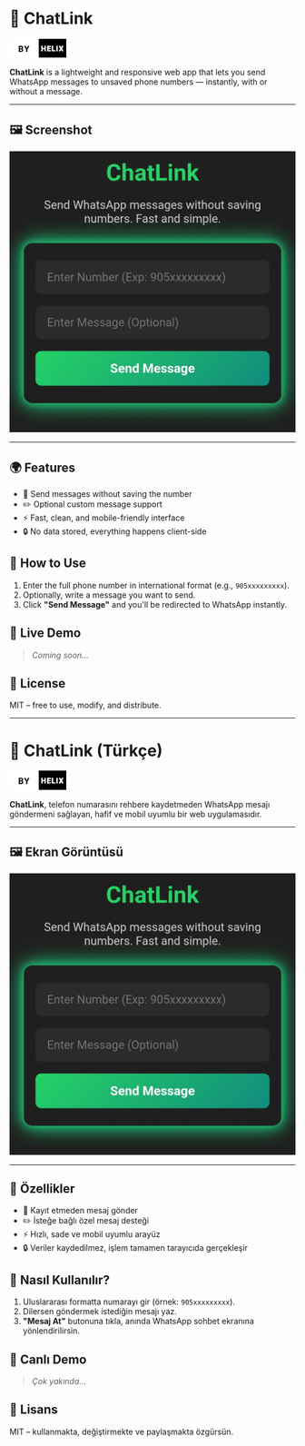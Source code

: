 # 💬 ChatLink

<img src="./.resimler/logo.png" alt="ChatLink Logo" width="100"/>

**ChatLink** is a lightweight and responsive web app that lets you send WhatsApp messages to unsaved phone numbers — instantly, with or without a message.

---

## 🖼️ Screenshot

![App Screenshot](./.resimler/siteningoruntusu.png)

---

## 🌍 Features
- 📱 Send messages without saving the number
- ✏️ Optional custom message support
- ⚡ Fast, clean, and mobile-friendly interface
- 🔒 No data stored, everything happens client-side

## 🚀 How to Use
1. Enter the full phone number in international format (e.g., `905xxxxxxxxx`).
2. Optionally, write a message you want to send.
3. Click **"Send Message"** and you'll be redirected to WhatsApp instantly.

## 🧪 Live Demo
> _Coming soon..._

## 📄 License
MIT – free to use, modify, and distribute.

---

# 💬 ChatLink (Türkçe)

<img src="./.resimler/logo.png" alt="ChatLink Logo" width="100"/>

**ChatLink**, telefon numarasını rehbere kaydetmeden WhatsApp mesajı göndermeni sağlayan, hafif ve mobil uyumlu bir web uygulamasıdır.

---

## 🖼️ Ekran Görüntüsü

![Uygulama Görseli](./.resimler/siteningoruntusu.png)

---

## 🌟 Özellikler
- 📱 Kayıt etmeden mesaj gönder
- ✏️ İsteğe bağlı özel mesaj desteği
- ⚡ Hızlı, sade ve mobil uyumlu arayüz
- 🔒 Veriler kaydedilmez, işlem tamamen tarayıcıda gerçekleşir

## 🚀 Nasıl Kullanılır?
1. Uluslararası formatta numarayı gir (örnek: `905xxxxxxxxx`).
2. Dilersen göndermek istediğin mesajı yaz.
3. **"Mesaj At"** butonuna tıkla, anında WhatsApp sohbet ekranına yönlendirilirsin.

## 🧪 Canlı Demo
> _Çok yakında..._

## 📄 Lisans
MIT – kullanmakta, değiştirmekte ve paylaşmakta özgürsün.
